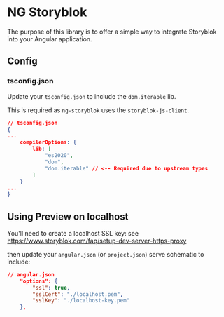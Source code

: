 # NG Storyblok

The purpose of this library is to offer a simple way to integrate Storyblok into your Angular
application.

## Config

### tsconfig.json

Update your `tsconfig.json` to include the `dom.iterable` lib.

This is required as `ng-storyblok` uses the `storyblok-js-client`.

```json
// tsconfig.json
{
...
    compilerOptions: {
        lib: [
            "es2020",
            "dom",
            "dom.iterable" // <-- Required due to upstream types
        ]
    }
...
}
```

## Using Preview on localhost

You'll need to create a localhost SSL key: see
https://www.storyblok.com/faq/setup-dev-server-https-proxy

then update your `angular.json` (or `project.json`) serve schematic to include:

```json
// angular.json
    "options": {
        "ssl": true,
        "sslCert": "./localhost.pem",
        "sslKey": "./localhost-key.pem"
    },
```
